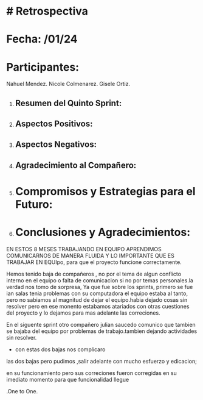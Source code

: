 # # Retrospectiva

# Fecha: /01/24
# Participantes:


Nahuel Mendez.
Nicole Colmenarez.
Gisele Ortiz.


1. ## Resumen del Quinto Sprint:



2. ## Aspectos Positivos:





3. ## Aspectos Negativos:






4. ## Agradecimiento al Compañero:




5. # Compromisos y Estrategias para el Futuro:






6. # Conclusiones y Agradecimientos:
EN ESTOS 8 MESES TRABAJANDO EN EQUIPO APRENDIMOS COMUNICARNOS DE MANERA FLUIDA Y LO IMPORTANTE  QUE ES TRABAJAR EN EQUIpo, para que el proyecto funcione correctamente.

 Hemos tenido baja de compañeros , no por el tema de algun conflicto interno en el equipo o falta de comunicacion si no  por temas personales.la verdad nos tomo de sorpresa, Ya que fue sobre los sprints,  primero  se fue ian salas tenia problemas con su computadora el equipo estaba al tanto, pero no sabiamos al magnitud de dejar el equipo.habia dejado cosas sin resolver pero en ese monento estabamos atariados con otras cuestiones del proyecto y lo dejamos  para mas adelante las correciones.

 En el siguente sprint otro compañero julian saucedo comunico  que tambien se bajaba del equipo por problemas de trabajo.tambien dejando actividades sin resolver.

  - con estas dos bajas nos complicaro

  las dos bajas pero pudimos ,salir adelante con mucho esfuerzo y edicacion; 


  en su funcionamiento pero sus correciones fueron corregidas en su imediato momento para que funcionalidad llegue 




.One to One.
